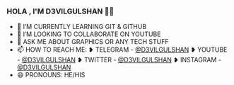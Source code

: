 ### HOLA , I'M D3VILGULSHAN 👋👋


- 🌱 I’M CURRENTLY LEARNING GIT & GITHUB
- 👯 I’M LOOKING TO COLLABORATE ON YOUTUBE
- 💬 ASK ME ABOUT GRAPHICS OR ANY TECH STUFF
- 📫 HOW TO REACH ME: 
       ❥︎ TELEGRAM - [@D3VILGULSHAN](https://t.me/d3vilgulshan)
       ❥︎ YOUTUBE - [@D3VILGULSHAN](https://YouTube.com/d3vilgulshan)
       ❥︎ TWITTER - [@D3VILGULSHAN](https://Twitter.com/d3vilgulshan)
       ❥︎ INSTAGRAM - [@D3VILGULSHAN](https://instagram.com/d3vilgulshan)
- 😄 PRONOUNS: HE/HIS
